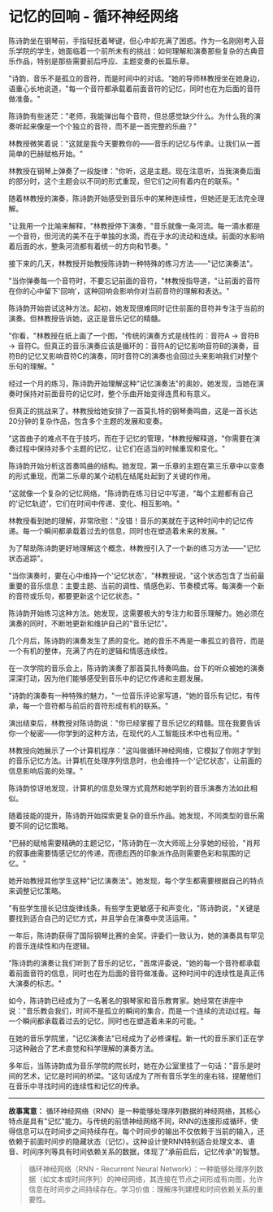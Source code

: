# 记忆的回响 - 循环神经网络

陈诗韵坐在钢琴前，手指轻抚着琴键，但心中却充满了困惑。作为一名刚刚考入音乐学院的学生，她面临着一个前所未有的挑战：如何理解和演奏那些复杂的古典音乐作品，特别是那些需要前后呼应、主题变奏的长篇乐章。

"诗韵，音乐不是孤立的音符，而是时间中的对话。"她的导师林教授坐在她身边，语重心长地说道，"每一个音符都承载着前面音符的记忆，同时也在为后面的音符做准备。"

陈诗韵有些迷茫："老师，我能弹出每个音符，但总感觉缺少什么。为什么我的演奏听起来像是一个个独立的音符，而不是一首完整的乐曲？"

林教授微笑着说："这就是我今天要教你的——音乐的记忆与传承。让我们从一首简单的巴赫赋格开始。"

林教授在钢琴上弹奏了一段旋律："你听，这是主题。现在注意听，当我演奏后面的部分时，这个主题会以不同的形式重现，但它们之间有着内在的联系。"

随着林教授的演奏，陈诗韵开始感受到音乐中的某种连续性，但她还是无法完全理解。

"让我用一个比喻来解释，"林教授停下演奏，"音乐就像一条河流。每一滴水都是一个音符，但河流的美不在于单独的水滴，而在于水的流动和连续。前面的水影响着后面的水，整条河流都有着统一的方向和节奏。"

接下来的几天，林教授开始教授陈诗韵一种特殊的练习方法——"记忆演奏法"。

"当你弹奏每一个音符时，不要忘记前面的音符，"林教授指导道，"让前面的音符在你的心中留下'回响'，这种回响会影响你对当前音符的理解和表达。"

陈诗韵开始尝试这种方法。起初，她发现很难同时记住前面的音符并专注于当前的演奏。但林教授告诉她，这正是音乐记忆的精髓。

"你看，"林教授在纸上画了一个图，"传统的演奏方式是线性的：音符A → 音符B → 音符C。但真正的音乐演奏应该是循环的：音符A的记忆影响音符B的演奏，音符B的记忆又影响音符C的演奏，同时音符C的演奏也会回过头来影响我们对整个乐句的理解。"

经过一个月的练习，陈诗韵开始理解这种"记忆演奏法"的奥妙。她发现，当她在演奏时保持对前面音符的记忆时，整个乐曲开始变得连贯和有意义。

但真正的挑战来了。林教授给她安排了一首莫扎特的钢琴奏鸣曲，这是一首长达20分钟的复杂作品，包含多个主题的发展和变奏。

"这首曲子的难点不在于技巧，而在于记忆的管理，"林教授解释道，"你需要在演奏过程中保持对多个主题的记忆，让它们在适当的时候重现和变化。"

陈诗韵开始分析这首奏鸣曲的结构。她发现，第一乐章的主题在第三乐章中以变奏的形式重现，而第二乐章的某个动机在结尾处起到了关键的作用。

"这就像一个复杂的记忆网络，"陈诗韵在练习日记中写道，"每个主题都有自己的'记忆轨迹'，它们在时间中传递、变化、相互影响。"

林教授看到她的理解，非常欣慰："没错！音乐的美就在于这种时间中的记忆传递。每一个瞬间都承载着过去的信息，同时也在塑造着未来的发展。"

为了帮助陈诗韵更好地理解这个概念，林教授引入了一个新的练习方法——"记忆状态追踪"。

"当你演奏时，要在心中维持一个'记忆状态'，"林教授说，"这个状态包含了当前最重要的音乐信息：主要主题、当前的调性、情感色彩、节奏模式等。每演奏一个新的音符或乐句，都要更新这个记忆状态。"

陈诗韵开始练习这种方法。她发现，这需要极大的专注力和音乐理解力。她必须在演奏的同时，不断地更新和维护自己的"音乐记忆"。

几个月后，陈诗韵的演奏发生了质的变化。她的音乐不再是一串孤立的音符，而是一个有机的整体，充满了内在的逻辑和情感连续性。

在一次学院的音乐会上，陈诗韵演奏了那首莫扎特奏鸣曲。台下的听众被她的演奏深深打动，因为他们能够感受到音乐中的记忆传递和主题发展。

"诗韵的演奏有一种特殊的魅力，"一位音乐评论家写道，"她的音乐有记忆，有传承，每一个音符都与前后的音符形成有机的联系。"

演出结束后，林教授对陈诗韵说："你已经掌握了音乐记忆的精髓。现在我要告诉你一个秘密——你学到的这种方法，在现代的人工智能技术中也有应用。"

林教授向她展示了一个计算机程序："这叫做循环神经网络，它模拟了你刚才学到的音乐记忆方法。计算机在处理序列信息时，也会维持一个'记忆状态'，让前面的信息影响后面的处理。"

陈诗韵惊讶地发现，计算机的信息处理方式竟然和她学到的音乐演奏方法如此相似。

随着技能的提升，陈诗韵开始探索更复杂的音乐作品。她发现，不同类型的音乐需要不同的记忆策略。

"巴赫的赋格需要精确的主题记忆，"陈诗韵在一次大师班上分享她的经验，"肖邦的叙事曲需要情感记忆的传递，而德彪西的印象派作品则需要色彩和氛围的记忆。"

她开始教授其他学生这种"记忆演奏法"。她发现，每个学生都需要根据自己的特点来调整记忆策略。

"有些学生擅长记住旋律线条，有些学生更敏感于和声变化，"陈诗韵说，"关键是要找到适合自己的记忆方式，并且学会在演奏中灵活运用。"

一年后，陈诗韵获得了国际钢琴比赛的金奖。评委们一致认为，她的演奏具有罕见的音乐连续性和内在逻辑。

"陈诗韵的演奏让我们听到了音乐的记忆，"首席评委说，"她的每一个音符都承载着前面音符的信息，同时也在为后面的音符做准备。这种时间中的连续性是真正伟大演奏的标志。"

如今，陈诗韵已经成为了一名著名的钢琴家和音乐教育家。她经常在讲座中说："音乐教会我们，时间不是孤立的瞬间的集合，而是一个连续的流动过程。每一个瞬间都承载着过去的记忆，同时也在塑造着未来的可能。"

在她的音乐学院里，"记忆演奏法"已经成为了必修课程。新一代的音乐家们正在学习这种融合了艺术直觉和科学理解的演奏方法。

多年后，当陈诗韵成为音乐学院的院长时，她在办公室里挂了一句话："音乐是时间的艺术，记忆是时间的桥梁。"这句话成为了所有音乐学生的座右铭，提醒他们在音乐中寻找时间的连续性和记忆的传承。

---

**故事寓意：**
循环神经网络（RNN）是一种能够处理序列数据的神经网络，其核心特点是具有"记忆"能力。与传统的前馈神经网络不同，RNN的连接形成循环，使得信息可以在时间步之间持续存在。每个时间步的输出不仅依赖于当前的输入，还依赖于前面时间步的隐藏状态（记忆）。这种设计使RNN特别适合处理文本、语音、时间序列等具有时间依赖关系的数据，体现了"承前启后，记忆传承"的智慧。

> 循环神经网络（RNN - Recurrent Neural Network）：一种能够处理序列数据（如文本或时间序列）的神经网络，其连接在节点之间形成有向图，允许信息在时间步之间持续存在。学习价值：理解序列建模和时间依赖关系的重要性。 